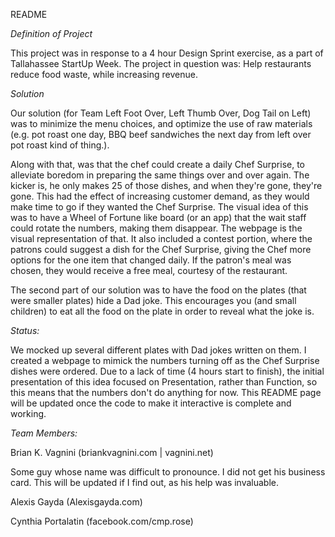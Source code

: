 README

*Definition of Project*

This project was in response to a 4 hour Design Sprint exercise, as a part of Tallahassee StartUp Week.
The project in question was: Help restaurants reduce food waste, while increasing revenue.

*Solution*

Our solution (for Team Left Foot Over, Left Thumb Over, Dog Tail on Left) was to minimize the menu choices, and optimize the use of raw materials (e.g. pot roast one day, BBQ beef sandwiches the next day from left over pot roast kind of thing.).

Along with that, was that the chef could create a daily Chef Surprise, to alleviate boredom in preparing the same things over and over again. 
The kicker is, he only makes 25 of those dishes, and when they're gone, they're gone. This had the effect of increasing customer demand, as they would make time to go if they wanted the Chef Surprise. The visual idea of this was to have a Wheel of Fortune like board (or an app) that the wait staff could rotate the numbers, making them disappear. The webpage is the visual representation of that.
It also included a contest portion, where the patrons could suggest a dish for the Chef Surprise, giving the Chef more options for the one item that changed daily. If the patron's meal was chosen, they would receive a free meal, courtesy of the restaurant.
 
The second part of our solution was to have the food on the plates (that were smaller plates) hide a Dad joke. This encourages you (and small children) to eat all the food on the plate in order to reveal what the joke is.

*Status:*

We mocked up several different  plates with Dad jokes written on them.
I created a webpage to mimick the numbers turning off as the Chef Surprise dishes were ordered. Due to a lack of time (4 hours start to finish), the initial presentation of this idea focused on Presentation, rather than Function, so this means that the numbers don't do anything for now. This README page will be updated once the code to make it interactive is complete and working.

*Team Members:*

Brian K. Vagnini (briankvagnini.com | vagnini.net)

Some guy whose name was difficult to pronounce. I did not get his business card. This will be updated if I find out, as his help was invaluable.

Alexis Gayda (Alexisgayda.com)

Cynthia Portalatin (facebook.com/cmp.rose)

